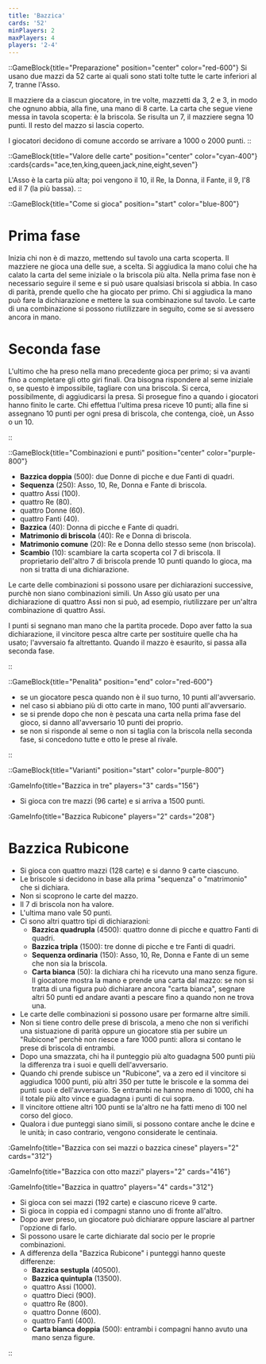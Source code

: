 ```yaml
---
title: 'Bazzica'
cards: '52'
minPlayers: 2
maxPlayers: 4
players: '2-4'
---
```


::GameBlock{title="Preparazione" position="center" color="red-600"}
Si usano due mazzi da 52 carte ai quali sono stati tolte tutte le carte inferiori al 7, tranne l'Asso.

Il mazziere da a ciascun giocatore, in tre volte, mazzetti da 3, 2 e 3, in modo che ognuno abbia, alla fine, una mano di 8 carte. La carta che segue viene messa in tavola scoperta: è la briscola. Se risulta un 7, il mazziere segna 10 punti. Il resto del mazzo si lascia coperto.

I giocatori decidono di comune accordo se arrivare a 1000 o 2000 punti.
::

::GameBlock{title="Valore delle carte" position="center" color="cyan-400"}
:cards{cards="ace,ten,king,queen,jack,nine,eight,seven"}

L'Asso è la carta più alta; poi vengono il 10, il Re, la Donna, il Fante, il 9, l'8 ed il 7 (la più bassa).
::

::GameBlock{title="Come si gioca" position="start" color="blue-800"}

# Prima fase

Inizia chi non è di mazzo, mettendo sul tavolo una carta scoperta. Il mazziere ne gioca una delle sue, a scelta. Si aggiudica la mano colui che ha calato la carta del seme iniziale o la briscola più alta. Nella prima fase non è necessario seguire il seme e si può usare qualsiasi briscola si abbia. In caso di parità, prende quello che ha giocato per primo. Chi si aggiudica la mano può fare la dichiarazione e mettere la sua combinazione sul tavolo. Le carte di una combinazione si possono riutilizzare in seguito, come se si avessero ancora in mano.

# Seconda fase

L'ultimo che ha preso nella mano precedente gioca per primo; si va avanti fino a completare gli otto giri finali. Ora bisogna rispondere al seme iniziale o, se questo è impossibile, tagliare con una briscola. Si cerca, possibilmente, di aggiudicarsi la presa.
Si prosegue fino a quando i giocatori hanno finito le carte. Chi effettua l'ultima presa riceve 10 punti; alla fine si assegnano 10 punti per ogni presa di briscola, che contenga, cioè, un Asso o un 10.

::

::GameBlock{title="Combinazioni e punti" position="center" color="purple-800"}

- **Bazzica doppia** (500): due Donne di picche e due Fanti di quadri.
- **Sequenza** (250): Asso, 10, Re, Donna e Fante di briscola.
- quattro Assi (100).
- quattro Re (80).
- quattro Donne (60).
- quattro Fanti (40).
- **Bazzica** (40): Donna di picche e Fante di quadri.
- **Matrimonio di briscola** (40): Re e Donna di briscola.
- **Matrimonio comune** (20): Re e Donna dello stesso seme (non briscola).
- **Scambio** (10): scambiare la carta scoperta col 7 di briscola. Il proprietario dell'altro 7 di briscola prende 10 punti quando lo gioca, ma non si tratta di una dichiarazione.

Le carte delle combinazioni si possono usare per dichiarazioni successive, purchè non siano combinazioni simili. Un Asso giù usato per una dichiarazione di quattro Assi non si può, ad esempio, riutilizzare per un'altra combinazione di quattro Assi.

I punti si segnano man mano che la partita procede. Dopo aver fatto la sua dichiarazione, il vincitore pesca altre carte per sostituire quelle cha ha usato; l'avversaio fa altrettanto. Quando il mazzo è esaurito, si passa alla seconda fase.

::

::GameBlock{title="Penalità" position="end" color="red-600"}

- se un giocatore pesca quando non è il suo turno, 10 punti all'avversario.
- nel caso si abbiano più di otto carte in mano, 100 punti all'avversario.
- se si prende dopo che non è pescata una carta nella prima fase del gioco, si danno all'avversario 10 punti dei proprio.
- se non si risponde al seme o non si taglia con la briscola nella seconda fase, si concedono tutte e otto le prese al rivale.

::

::GameBlock{title="Varianti" position="start" color="purple-800"}

:GameInfo{title="Bazzica in tre" players="3" cards="156"}

- Si gioca con tre mazzi (96 carte) e si arriva a 1500 punti.

:GameInfo{title="Bazzica Rubicone" players="2" cards="208"}

# Bazzica Rubicone

- Si gioca con quattro mazzi (128 carte) e si danno 9 carte ciascuno.
- Le briscole si decidono in base alla prima "sequenza" o "matrimonio" che si dichiara.
- Non si scoprono le carte del mazzo.
- Il 7 di briscola non ha valore.
- L'ultima mano vale 50 punti.
- Ci sono altri quattro tipi di dichiarazioni:
  - **Bazzica quadrupla** (4500): quattro donne di picche e quattro Fanti di quadri.
  - **Bazzica tripla** (1500): tre donne di picche e tre Fanti di quadri.
  - **Sequenza ordinaria** (150): Asso, 10, Re, Donna e Fante di un seme che non sia la briscola.
  - **Carta bianca** (50): la dichiara chi ha ricevuto una mano senza figure. Il giocatore mostra la mano e prende una carta dal mazzo: se non si tratta di una figura può dichiarare ancora "carta bianca", segnare altri 50 punti ed andare avanti a pescare fino a quando non ne trova una.
- Le carte delle combinazioni si possono usare per formarne altre simili.
- Non si tiene contro delle prese di briscola, a meno che non si verifichi una sistuazione di parità oppure un giocatore stia per subire un "Rubicone" perchè non riesce a fare 1000 punti: allora si contano le prese di briscola di entrambi.
- Dopo una smazzata, chi ha il punteggio più alto guadagna 500 punti più la differenza tra i suoi e quelli dell'avversario.
- Quando chi prende subisce un "Rubicone", va a zero ed il vincitore si aggiudica 1000 punti, più altri 350 per tutte le briscole e la somma dei punti suoi e dell'avversario. Se entrambi ne hanno meno di 1000, chi ha il totale più alto vince e guadagna i punti di cui sopra.
- Il vincitore ottiene altri 100 punti se la'altro ne ha fatti meno di 100 nel corso del gioco.
- Qualora i due punteggi siano simili, si possono contare anche le dcine e le unità; in caso contrario, vengono considerate le centinaia.

:GameInfo{title="Bazzica con sei mazzi o bazzica cinese" players="2" cards="312"}

:GameInfo{title="Bazzica con otto mazzi" players="2" cards="416"}

:GameInfo{title="Bazzica in quattro" players="4" cards="312"}

- Si gioca con sei mazzi (192 carte) e ciascuno riceve 9 carte.
- Si gioca in coppia ed i compagni stanno uno di fronte all'altro.
- Dopo aver preso, un giocatore può dichiarare oppure lasciare al partner l'opzione di farlo.
- Si possono usare le carte dichiarate dal socio per le proprie combinazioni.
- A differenza della "Bazzica Rubicone" i punteggi hanno queste differenze:
  - **Bazzica sestupla** (40500).
  - **Bazzica quintupla** (13500).
  - quattro Assi (1000).
  - quattro Dieci (900).
  - quattro Re (800).
  - quattro Donne (600).
  - quattro Fanti (400).
  - **Carta bianca doppia** (500): entrambi i compagni hanno avuto una mano senza figure.

::
